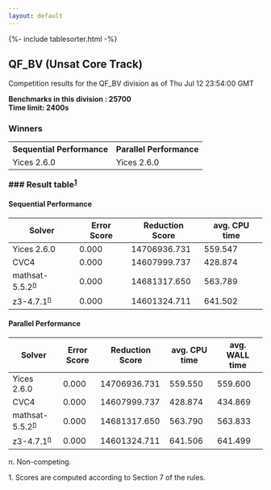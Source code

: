 ```yaml
---
layout: default
---
```

{%- include tablesorter.html -%}

##  QF_BV (Unsat Core Track)

Competition results for the QF_BV division as of Thu Jul 12 23:54:00 GMT

**Benchmarks in this division : 25700  
Time limit: 2400s** 

### Winners<table class="result">
<tr>
                           <th class="center">Sequential Performance</th>
                           <th class="center">Parallel Performance</th>
                           </tr><tr class="center"><td>Yices 2.6.0</td><td>Yices 2.6.0</td></tr></table>
### Result table<sup><a href="#fn1">1</a></sup>

#### Sequential Performance

<table id="sequential" class="result sorted">
<thead><tr class="center">
  <th>Solver</th>
  <th>Error Score</th>
  <th>Reduction Score</th>
  <th>avg. CPU time</th>
</tr></thead><tr>
<td>Yices 2.6.0</td>
<td>0.000</td><td>14706936.731</td><td>559.547</td><tr>
<td>CVC4</td>
<td>0.000</td><td>14607999.737</td><td>428.874</td><tr>
<td>mathsat-5.5.2<SUP><a href="#fn">n</a></SUP></td>
<td>0.000</td><td>14681317.650</td><td>563.789</td><tr>
<td>z3-4.7.1<SUP><a href="#fn">n</a></SUP></td>
<td>0.000</td><td>14601324.711</td><td>641.502</td></tr></table>

#### Parallel Performance

<table id="parallel" class="result sorted">
<thead><tr class="center">
  <th>Solver</th>
  <th>Error Score</th>
  <th>Reduction Score</th>
  <th>avg. CPU time</th>
  <th>avg. WALL time</th>
</tr></thead><tr>
<td>Yices 2.6.0</td>
<td>0.000</td><td>14706936.731</td><td>559.550</td><td>559.600</td></tr><tr>
<td>CVC4</td>
<td>0.000</td><td>14607999.737</td><td>428.874</td><td>434.869</td></tr><tr>
<td>mathsat-5.5.2<SUP><a href="#fn">n</a></SUP></td>
<td>0.000</td><td>14681317.650</td><td>563.790</td><td>563.833</td></tr><tr>
<td>z3-4.7.1<SUP><a href="#fn">n</a></SUP></td>
<td>0.000</td><td>14601324.711</td><td>641.506</td><td>641.499</td></tr></table>
 <span id="fn"> n. Non-competing. </span>

 <span id="fn1"> 1. Scores are computed according to Section 7 of the rules. </span>


